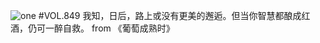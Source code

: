 ![one](http://image.wufazhuce.com/FojCm-tEq7IKngRQFHrMvly1sCpn)
#VOL.849
我知，日后，路上或没有更美的邂逅。但当你智慧都酿成红酒，仍可一醉自救。 from 《葡萄成熟时》